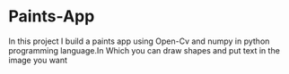 # Paints-App
In this project I build  a paints app using Open-Cv and numpy in python programming language.In Which you can draw shapes and put text in the image you want

